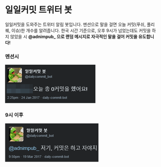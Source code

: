 # 일일커밋 트위터 봇
일일커밋을 도와주는 트위터 알림 봇입니다. 멘션으로 말을 걸면 오늘 커밋(푸쉬, 풀리퀘, 이슈)한 개수를 알려줍니다. 한국 시간 기준으로, 오후 9시가 넘었는데도 커밋을 하지 않았을 시 **@adnimpub_ 으로 랜덤 메시지로 자극적인 말을 걸어 커밋을 유도합니다!**

### 멘션시

![멘션시 반응](/preview/mention.png)



### 9시 이후

![9시 이후](/preview/after.png)